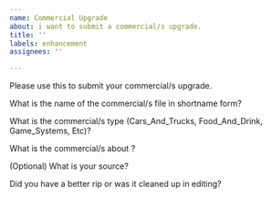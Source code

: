 ```yaml
---
name: Commercial Upgrade
about: i want to submit a commercial/s upgrade.
title: ''
labels: enhancement
assignees: ''

---
```


Please use this to submit your commercial/s upgrade.

What is the name of the commercial/s file in shortname form?

What is the commercial/s type (Cars_And_Trucks, Food_And_Drink, Game_Systems, Etc)?

What is the commercial/s about ?

(Optional) What is your source?

Did you have a better rip or was it cleaned up in editing?
